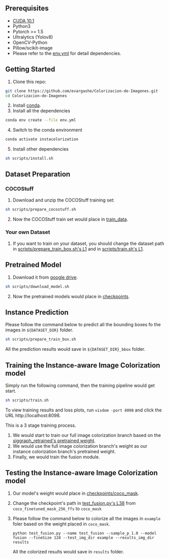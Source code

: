 
## Prerequisites
* [CUDA 10.1](https://developer.nvidia.com/cuda-10.1-download-archive-update2)
* Python3
* Pytorch >= 1.5
* Ultralytics (Yolov8)
* OpenCV-Python
* Pillow/scikit-image
* Please refer to the [env.yml](env.yml) for detail dependencies.

## Getting Started
1. Clone this repo:
```sh
git clone https://github.com/evargashe/Colorizacion-de-Imagenes.git
cd Colorizacion-de-Imagenes
```
2. Install [conda](https://www.anaconda.com/).
3. Install all the dependencies
```sh
conda env create --file env.yml
```
4. Switch to the conda environment
```sh
conda activate instacolorization
```
5. Install other dependencies
```sh
sh scripts/install.sh
```

## Dataset Preparation
### COCOStuff
1. Download and unzip the COCOStuff training set:
```sh
sh scripts/prepare_cocostuff.sh
```
2. Now the COCOStuff train set would place in [train_data](train_data).

### Your own Dataset
1. If you want to train on your dataset, you should change the dataset path in [scripts/prepare_train_box.sh's L1](scripts/prepare_train_box.sh#L1) and in [scripts/train.sh's L1](scripts/train.sh#L1).

## Pretrained Model
1. Download it from [google drive](https://drive.google.com/open?id=1Xb-DKAA9ibCVLqm8teKd1MWk6imjwTBh).
```sh
sh scripts/download_model.sh
```
2. Now the pretrained models would place in [checkpoints](checkpoints).

## Instance Prediction
Please follow the command below to predict all the bounding boxes fo the images in `${DATASET_DIR}` folder.
```sh
sh scripts/prepare_train_box.sh
```
All the prediction results would save in `${DATASET_DIR}_bbox` folder.

## Training the Instance-aware Image Colorization model
Simply run the following command, then the training pipeline would get start.
```sh
sh scripts/train.sh
```
To view training results and loss plots, run `visdom -port 8098` and click the URL http://localhost:8098.

This is a 3 stage training process.
1. We would start to train our full image colorization branch based on the [siggraph_retrained's pretrained weight](https://github.com/richzhang/colorization-pytorch).
2. We would use the full image colorization branch's weight as our instance colorization branch's pretrained weight.
3. Finally, we would train the fusion module.

## Testing the Instance-aware Image Colorization model
1. Our model's weight would place in [checkpoints/coco_mask](checkpoints/coco_mask).
2. Change the checkpoint's path in [test_fusion.py's L38](test_fusion.py#L38) from `coco_finetuned_mask_256_ffs` to `coco_mask`
3. Please follow the command below to colorize all the images in `example` foler based on the weight placed in `coco_mask`.

    ```
    python test_fusion.py --name test_fusion --sample_p 1.0 --model fusion --fineSize 128 --test_img_dir example --results_img_dir results
    ```
    All the colorized results would save in `results` folder.



